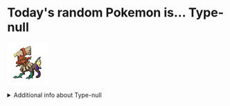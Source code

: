 # Today's random Pokemon is... Type-null

![Type-null shiny sprite](https://raw.githubusercontent.com/PokeAPI/sprites/master/sprites/pokemon/shiny/772.png)

<details>
<summary>Additional info about Type-null</summary>

| srpite type | image |
|------|------|
| back_default | ![Type-null back_default sprite](https://raw.githubusercontent.com/PokeAPI/sprites/master/sprites/pokemon/back/772.png) |
| back_shiny | ![Type-null back_shiny sprite](https://raw.githubusercontent.com/PokeAPI/sprites/master/sprites/pokemon/back/shiny/772.png) |
| front_default | ![Type-null front_default sprite](https://raw.githubusercontent.com/PokeAPI/sprites/master/sprites/pokemon/772.png) | </details>